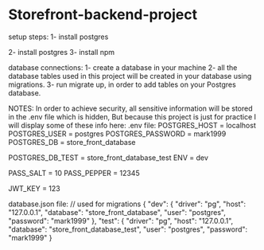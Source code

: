 # Storefront-backend-project
setup steps:
1- install postgres

2- install postgres
3- install npm

database connections:
1- create a database in your machine
2- all the database tables used in this project will be created in your database using migrations.
3- run migrate up, in order to add tables on your Postgres database.

NOTES:
In order to achieve security, all sensitive information will be stored in the .env file which is hidden,
But because this project is just for practice I will display some of these info here:
.env file:
POSTGRES_HOST = localhost
POSTGRES_USER = postgres
POSTGRES_PASSWORD = mark1999
POSTGRES_DB = store_front_database


POSTGRES_DB_TEST = store_front_database_test
ENV = dev

PASS_SALT = 10
PASS_PEPPER = 12345

JWT_KEY = 123

database.json file: // used for migrations
{
    "dev": {
      "driver": "pg",
      "host": "127.0.0.1",
      "database": "store_front_database",
      "user": "postgres",
      "password": "mark1999"
    },
    "test": {
      "driver": "pg",
      "host": "127.0.0.1",
      "database": "store_front_database_test",
      "user": "postgres",
      "password": "mark1999"
    }


